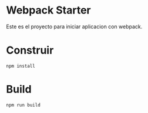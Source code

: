 # Webpack Starter

Este es el proyecto para iniciar aplicacion con webpack.

# Construir

```
npm install
```

# Build

```
npm run build
```